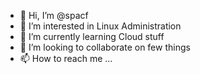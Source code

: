 - 👋 Hi, I’m @spacf
- 👀 I’m interested in Linux Administration
- 🌱 I’m currently learning Cloud stuff
- 💞️ I’m looking to collaborate on few things
- 📫 How to reach me ...

<!---
spacf/spacf is a ✨ special ✨ repository because its `README.md` (this file) appears on your GitHub profile.
You can click the Preview link to take a look at your changes.
--->
